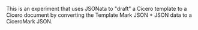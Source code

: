 This is an experiment that uses JSONata to "draft" a Cicero template to a Cicero document by converting the Template Mark JSON + JSON data to a CiceroMark JSON.